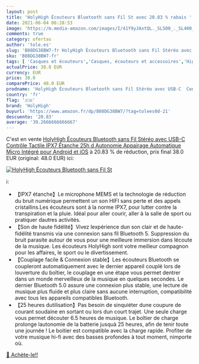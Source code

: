 ```yaml
---
layout: post
title: 'HolyHigh Écouteurs Bluetooth sans Fil St avec 20.83 % rabais '
date: 2021-06-04 06:28:53
image: 'https://m.media-amazon.com/images/I/41Y9yJAxtQL._SL500_._SL400_.jpg'
comments: true
category: ofertas
author: 'tole.es'
slug: 'B08DG38BW7-fr HolyHigh Écouteurs Bluetooth sans Fil Stéréo avec USB-C...'
sku: 'B08DG38BW7-fr'
tags: [ 'Casques et écouteurs','Casques, écouteurs et accessoires','High-Tech','holyhigh', ]
actualPrice: 38.0 EUR
currency: EUR
price: 38.0
comparePrice: 48.0 EUR
prodname: 'HolyHigh Écouteurs Bluetooth sans Fil Stéréo avec USB-C  Contrôle Tactile IPX7 Étanche 25h d Autonomie  Appairage Automatique Micro Intégré pour Android et iOS'
country: 'fr'
flag: '🇫🇷'
brand: 'HolyHigh'
buyurl: 'https://www.amazon.fr/dp/B08DG38BW7/?tag=tolees0d-21'
descuento: '20.83'
average: '39.2666666666667'
---
```


C'est en vente [HolyHigh Écouteurs Bluetooth sans Fil Stéréo avec USB-C  Contrôle Tactile IPX7 Étanche 25h d Autonomie  Appairage Automatique Micro Intégré pour Android et iOS](https://www.amazon.fr/dp/B08DG38BW7/?tag=tolees0d-21)  à  20.83 % de réduction, prix final  38.0 EUR (original: 48.0 EUR) ici:

[![HolyHigh Écouteurs Bluetooth sans Fil St](https://m.media-amazon.com/images/I/41Y9yJAxtQL._SL500_._SL400_.jpg)](https://www.amazon.fr/dp/B08DG38BW7/?tag=tolees0d-21)

ℹ️:

- 【IPX7 étanche】Le microphone MEMS et la technologie de réduction du bruit numérique permettent un son HIFI sans perte et des appels cristallins.Les écouteurs sont à la norme IPX7, pour lutter contre la transpiration et la pluie. Idéal pour aller courir, aller à la salle de sport ou pratiquer dautres activités.
- 【Son de haute fidélité】Vivez lexpérience dun son clair et de haute-fidélité transmis via une connexion sans fil Bluetooth 5. Suppression du bruit parasite autour de vous pour une meilleure immersion dans lécoute de la musique. Les écouteurs HolyHigh sont votre meilleur compagnon pour les affaires, le sport ou le divertissement.
- 【Couplage facile & Connexion stable】Les écouteurs Bluetooth se coupleront automatiquement avec le dernier appareil couplé lors de louverture du boîtier, le couplage en une étape vous permet dentrer dans un monde merveilleux de la musique en quelques secondes. Le dernier Bluetooth 5.0 assure une connexion plus stable, une lecture de musique plus fluide et plus claire sans aucune interruption, compatibilité avec tous les appareils compatibles Bluetooth.
- 【25 heures dutilisation】Pas besoin de sinquiéter dune coupure de courant soudaine en sortant ou lors dun court trajet. Une seule charge vous permet découter 6.5 heures de musique. Le boîtier de charge prolonge lautonomie de la batterie jusquà 25 heures, afin de tenir toute une journée ! Le boitier est compatible avec la charge rapide. Profiter de votre musique hi-fi avec des basses profondes à tout moment, nimporte où.

[🛒 Achète-le!!](https://www.amazon.fr/dp/B08DG38BW7/?tag=tolees0d-21)
